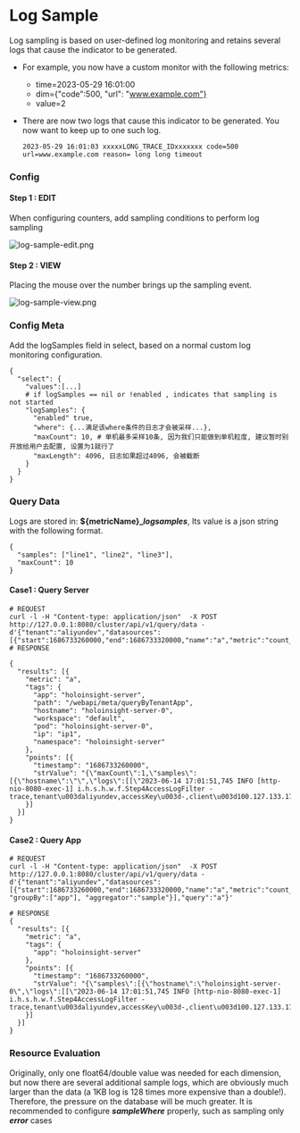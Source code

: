 # Log Sample

Log sampling is based on user-defined log monitoring and retains several logs that cause the indicator to be generated.
- For example, you now have a custom monitor with the following metrics:
    - time=2023-05-29 16:01:00 
    - dim={"code":500, "url": "www.example.com"}
    - value=2
- There are now two logs that cause this indicator to be generated. You now want to keep up to one such log.

  ```2023-05-29 16:01:03 xxxxxLONG_TRACE_IDxxxxxxx code=500 url=www.example.com reason= long long timeout```


### Config
#### Step 1 : EDIT
When configuring counters, add sampling conditions to perform log sampling

![log-sample-edit.png](../../../resources/images/user-guide/logmonitor/log-sample-edit.png)

#### Step 2 : VIEW
Placing the mouse over the number brings up the sampling event.

![log-sample-view.png](../../../resources/images/user-guide/logmonitor/log-sample-view.png)

### Config Meta

Add the logSamples field in select, based on a normal custom log monitoring configuration.

````
{
  "select": {
    "values":[...]
    # if logSamples == nil or !enabled , indicates that sampling is not started
    "logSamples": {
      "enabled" true,
      "where": {...满足该where条件的日志才会被采样...},
      "maxCount": 10, # 单机最多采样10条, 因为我们只能做到单机粒度, 建议暂时别开放给用户去配置, 设置为1就行了
      "maxLength": 4096, 日志如果超过4096, 会被截断
    }
  }
}
````
### Query Data

Logs are stored in: **${metricName}__logsamples_**, Its value is a json string with the following format.
````
{
  "samples": ["line1", "line2", "line3"],
  "maxCount": 10
}
````
#### Case1 : Query Server
````
# REQUEST
curl -l -H "Content-type: application/json"  -X POST http://127.0.0.1:8080/cluster/api/v1/query/data -d'{"tenant":"aliyundev","datasources":[{"start":1686733260000,"end":1686733320000,"name":"a","metric":"count_logsamples","aggregator":"none"}],"query":"a"}'
# RESPONSE

{
  "results": [{
    "metric": "a",
    "tags": {
      "app": "holoinsight-server",
      "path": "/webapi/meta/queryByTenantApp",
      "hostname": "holoinsight-server-0",
      "workspace": "default",
      "pod": "holoinsight-server-0",
      "ip": "ip1",
      "namespace": "holoinsight-server"
    },
    "points": [{
      "timestamp": "1686733260000",
      "strValue": "{\"maxCount\":1,\"samples\":[{\"hostname\":\"\",\"logs\":[[\"2023-06-14 17:01:51,745 INFO [http-nio-8080-exec-1] i.h.s.h.w.f.Step4AccessLogFilter - trace,tenant\u003daliyundev,accessKey\u003d-,client\u003d100.127.133.174,path\u003d/webapi/meta/queryByTenantApp,method\u003dPOST,status\u003d200,size\u003d9827,cost\u003d3ms,\"]]}]}"
    }]
  }]
}
````

#### Case2 : Query App
````
# REQUEST
curl -l -H "Content-type: application/json"  -X POST http://127.0.0.1:8080/cluster/api/v1/query/data -d'{"tenant":"aliyundev","datasources":[{"start":1686733260000,"end":1686733320000,"name":"a","metric":"count_logsamples", "groupBy":["app"], "aggregator":"sample"}],"query":"a"}'

# RESPONSE
{
  "results": [{
    "metric": "a",
    "tags": {
      "app": "holoinsight-server"
    },
    "points": [{
      "timestamp": "1686733260000",
      "strValue": "{\"samples\":[{\"hostname\":\"holoinsight-server-0\",\"logs\":[[\"2023-06-14 17:01:51,745 INFO [http-nio-8080-exec-1] i.h.s.h.w.f.Step4AccessLogFilter - trace,tenant\u003daliyundev,accessKey\u003d-,client\u003d100.127.133.174,path\u003d/webapi/meta/queryByTenantApp,method\u003dPOST,status\u003d200,size\u003d9827,cost\u003d3ms,\"]]}],\"maxCount\":1}"
    }]
  }]
}
````

### Resource Evaluation

Originally, only one float64/double value was needed for each dimension, but now there are several additional sample logs,
which are obviously much larger than the data (a 1KB log is 128 times more expensive than a double!).
Therefore, the pressure on the database will be much greater.
It is recommended to configure **_sampleWhere_** properly, such as sampling only **_error_** cases
